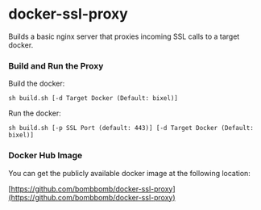 # docker-ssl-proxy
Builds a basic nginx server that proxies incoming SSL calls to a target
docker.

### Build and Run the Proxy ###
Build the docker:

    sh build.sh [-d Target Docker (Default: bixel)]

Run the docker:

    sh build.sh [-p SSL Port (default: 443)] [-d Target Docker (Default:
    bixel)]

### Docker Hub Image ###
You can get the publicly available docker image at the following location:

[https://github.com/bombbomb/docker-ssl-proxy](https://github.com/bombbomb/docker-ssl-proxy)